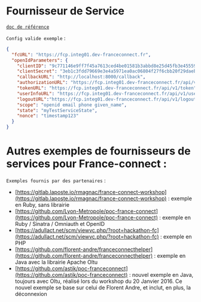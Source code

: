 # Fournisseur de Service

[`doc de référence`](https://fr.wikipedia.org/wiki/Markdown#Liens)

`Config valide exemple` :
```json
{
  "fcURL": "https://fcp.integ01.dev-franceconnect.fr",
  "openIdParameters": {
    "clientID": "9c771146e9ff7f45a7613ced4be01581b3abbd8e25d45fb3e45559b2577c5030",
    "clientSecret": "3eb1c3fdd79669e3e4a5971ea0ac06804f27f6cbb20f29daebda95e755677ecb",
    "callbackURL": "http://localhost:8000/callback",
    "authorizationURL": "https://fcp.integ01.dev-franceconnect.fr/api/v1/authorize",
    "tokenURL": "https://fcp.integ01.dev-franceconnect.fr/api/v1/token",
    "userInfoURL": "https://fcp.integ01.dev-franceconnect.fr/api/v1/userinfo",
    "logoutURL":"https://fcp.integ01.dev-franceconnect.fr/api/v1/logout",
    "scope": "openid email phone given_name",
    "state": "myTestServiceState",
    "nonce": "timestamp123"
  }
}
```
# Autres exemples de fournisseurs de services pour France-connect :

`Exemples fournis par des partenaires` :
- [https://gitlab.laposte.io/rmagnac/france-connect-workshop](https://gitlab.laposte.io/rmagnac/france-connect-workshop) : exemple en Ruby, sans librairie
- [https://github.com/Lyon-Metropole/poc-france-connect](https://github.com/Lyon-Metropole/poc-france-connect) : exemple en Ruby / Sinatra / Omniauth et OpenID
- [https://adullact.net/scm/viewvc.php/?root=hackathon-fc](https://adullact.net/scm/viewvc.php/?root=hackathon-fc) : exemple en PHP
- [https://github.com/florent-andre/franceconnecthelper](https://github.com/florent-andre/franceconnecthelper) : exemple en Java avec la librairie Apache Oltu
- [https://github.com/astik/poc-franceconnect](https://github.com/astik/poc-franceconnect) : nouvel exemple en Java, toujours avec Oltu, réalisé lors du workshop du 20 Janvier 2016. Ce nouvel exemple se base sur celui de Florent Andre, et inclut, en plus, la déconnexion
